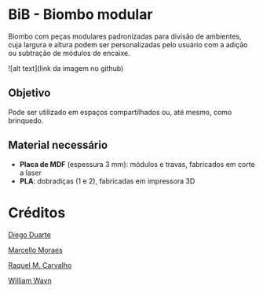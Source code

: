 # BiB - Biombo modular

Biombo com peças modulares padronizadas para divisão de ambientes, cuja largura e altura podem ser personalizadas pelo usuário com a adição ou subtração de módulos de encaixe.

![alt text](link da imagem no github)


## Objetivo

Pode ser utilizado em espaços compartilhados ou, até mesmo, como brinquedo.

## Material necessário

- **Placa de MDF** (espessura 3 mm): módulos e travas, fabricados em corte a laser
- **PLA**: dobradiças (1 e 2), fabricadas em impressora 3D


# Créditos

[Diego Duarte](https://www.linkedin.com/in/diego-duarte-inov)

[Marcello Moraes](http://facebook.com/marcello.moraes5)

[Raquel M. Carvalho](https://br.linkedin.com/in/raquelmachadocarvalho)

[William Wayn](https://github.com/WillzWayn)
